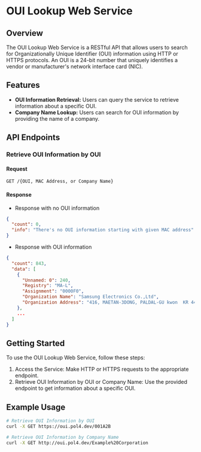 # OUI Lookup Web Service

## Overview

The OUI Lookup Web Service is a RESTful API that allows users to search for Organizationally Unique Identifier (OUI) information using HTTP or HTTPS protocols. An OUI is a 24-bit number that uniquely identifies a vendor or manufacturer's network interface card (NIC).

## Features

- **OUI Information Retrieval:** Users can query the service to retrieve information about a specific OUI.
- **Company Name Lookup:** Users can search for OUI information by providing the name of a company.

## API Endpoints

### Retrieve OUI Information by OUI

#### Request

```http
GET /{OUI, MAC Address, or Company Name}
```

#### Response

- Response with no OUI information
```json
{
  "count": 0,
  "info": "There's no OUI information starting with given MAC address"
}
```
- Response with OUI information
```json
{
  "count": 843,
  "data": [
    {
      "Unnamed: 0": 240,
      "Registry": "MA-L",
      "Assignment": "0000F0",
      "Organization Name": "Samsung Electronics Co.,Ltd",
      "Organization Address": "416, MAETAN-3DONG, PALDAL-GU kwon  KR 442-742 "
    },
    ...
  ]
}
```

## Getting Started

To use the OUI Lookup Web Service, follow these steps:
1. Access the Service: Make HTTP or HTTPS requests to the appropriate endpoint.
2. Retrieve OUI Information by OUI or Company Name: Use the provided endpoint to get information about a specific OUI.

## Example Usage

```bash
# Retrieve OUI Information by OUI
curl -X GET https://oui.pol4.dev/001A2B

# Retrieve OUI Information by Company Name
curl -X GET http://oui.pol4.dev/Example%20Corporation
```
